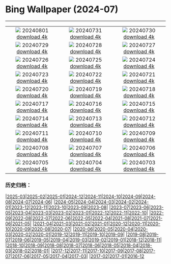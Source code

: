 # Bing Wallpaper (2024-07)
**************
| | | |
| :----: | :----: | :----: |
| ![](https://www.bing.com/th?id=OHR.HoodoosBryce_EN-US6434628044_1920x1080.jpg) 20240801 [download 4k](https://www.bing.com/th?id=OHR.HoodoosBryce_EN-US6434628044_UHD.jpg) | ![](https://www.bing.com/th?id=OHR.GimignanoTuscany_EN-US6339668180_1920x1080.jpg) 20240731 [download 4k](https://www.bing.com/th?id=OHR.GimignanoTuscany_EN-US6339668180_UHD.jpg) | ![](https://www.bing.com/th?id=OHR.CorbettTigers_EN-US6183924498_1920x1080.jpg) 20240730 [download 4k](https://www.bing.com/th?id=OHR.CorbettTigers_EN-US6183924498_UHD.jpg) |
| ![](https://www.bing.com/th?id=OHR.BeachHutsSweden_EN-US6029381108_1920x1080.jpg) 20240729 [download 4k](https://www.bing.com/th?id=OHR.BeachHutsSweden_EN-US6029381108_UHD.jpg) | ![](https://www.bing.com/th?id=OHR.RhinelandVineyards_EN-US5864380431_1920x1080.jpg) 20240728 [download 4k](https://www.bing.com/th?id=OHR.RhinelandVineyards_EN-US5864380431_UHD.jpg) | ![](https://www.bing.com/th?id=OHR.PontNeuf_EN-US5735328254_1920x1080.jpg) 20240727 [download 4k](https://www.bing.com/th?id=OHR.PontNeuf_EN-US5735328254_UHD.jpg) |
| ![](https://www.bing.com/th?id=OHR.SmokyMountainTrail_EN-US9730767535_1920x1080.jpg) 20240726 [download 4k](https://www.bing.com/th?id=OHR.SmokyMountainTrail_EN-US9730767535_UHD.jpg) | ![](https://www.bing.com/th?id=OHR.SheepCousins_EN-US9566915151_1920x1080.jpg) 20240725 [download 4k](https://www.bing.com/th?id=OHR.SheepCousins_EN-US9566915151_UHD.jpg) | ![](https://www.bing.com/th?id=OHR.MethoniCastle_EN-US9447007951_1920x1080.jpg) 20240724 [download 4k](https://www.bing.com/th?id=OHR.MethoniCastle_EN-US9447007951_UHD.jpg) |
| ![](https://www.bing.com/th?id=OHR.HammockCamping_EN-US9298465355_1920x1080.jpg) 20240723 [download 4k](https://www.bing.com/th?id=OHR.HammockCamping_EN-US9298465355_UHD.jpg) | ![](https://www.bing.com/th?id=OHR.ZanzibarBoats_EN-US9009404410_1920x1080.jpg) 20240722 [download 4k](https://www.bing.com/th?id=OHR.ZanzibarBoats_EN-US9009404410_UHD.jpg) | ![](https://www.bing.com/th?id=OHR.MineralMoon_EN-US8936600169_1920x1080.jpg) 20240721 [download 4k](https://www.bing.com/th?id=OHR.MineralMoon_EN-US8936600169_UHD.jpg) |
| ![](https://www.bing.com/th?id=OHR.YoungJaguar_EN-US8866928893_1920x1080.jpg) 20240720 [download 4k](https://www.bing.com/th?id=OHR.YoungJaguar_EN-US8866928893_UHD.jpg) | ![](https://www.bing.com/th?id=OHR.MayotteCoral_EN-US4102346691_1920x1080.jpg) 20240719 [download 4k](https://www.bing.com/th?id=OHR.MayotteCoral_EN-US4102346691_UHD.jpg) | ![](https://www.bing.com/th?id=OHR.MedievalRothenburg_EN-US8575765997_1920x1080.jpg) 20240718 [download 4k](https://www.bing.com/th?id=OHR.MedievalRothenburg_EN-US8575765997_UHD.jpg) |
| ![](https://www.bing.com/th?id=OHR.AncientOrkney_EN-US8469766447_1920x1080.jpg) 20240717 [download 4k](https://www.bing.com/th?id=OHR.AncientOrkney_EN-US8469766447_UHD.jpg) | ![](https://www.bing.com/th?id=OHR.TateishiPark_EN-US8384642632_1920x1080.jpg) 20240716 [download 4k](https://www.bing.com/th?id=OHR.TateishiPark_EN-US8384642632_UHD.jpg) | ![](https://www.bing.com/th?id=OHR.LaGeriaLanzarote_EN-US4849523931_1920x1080.jpg) 20240715 [download 4k](https://www.bing.com/th?id=OHR.LaGeriaLanzarote_EN-US4849523931_UHD.jpg) |
| ![](https://www.bing.com/th?id=OHR.CappadociaRocks_EN-US8162611189_1920x1080.jpg) 20240714 [download 4k](https://www.bing.com/th?id=OHR.CappadociaRocks_EN-US8162611189_UHD.jpg) | ![](https://www.bing.com/th?id=OHR.RainierWildflowers_EN-US8010104719_1920x1080.jpg) 20240713 [download 4k](https://www.bing.com/th?id=OHR.RainierWildflowers_EN-US8010104719_UHD.jpg) | ![](https://www.bing.com/th?id=OHR.GangiSicily_EN-US5325083744_1920x1080.jpg) 20240712 [download 4k](https://www.bing.com/th?id=OHR.GangiSicily_EN-US5325083744_UHD.jpg) |
| ![](https://www.bing.com/th?id=OHR.CollaredAracari_EN-US4924599176_1920x1080.jpg) 20240711 [download 4k](https://www.bing.com/th?id=OHR.CollaredAracari_EN-US4924599176_UHD.jpg) | ![](https://www.bing.com/th?id=OHR.TalampayaNP_EN-US4761770918_1920x1080.jpg) 20240710 [download 4k](https://www.bing.com/th?id=OHR.TalampayaNP_EN-US4761770918_UHD.jpg) | ![](https://www.bing.com/th?id=OHR.NorwayBlueberries_EN-US4598733420_1920x1080.jpg) 20240709 [download 4k](https://www.bing.com/th?id=OHR.NorwayBlueberries_EN-US4598733420_UHD.jpg) |
| ![](https://www.bing.com/th?id=OHR.YenBaiTerraces_EN-US4542290370_1920x1080.jpg) 20240708 [download 4k](https://www.bing.com/th?id=OHR.YenBaiTerraces_EN-US4542290370_UHD.jpg) | ![](https://www.bing.com/th?id=OHR.ConwyRiver_EN-US4472231451_1920x1080.jpg) 20240707 [download 4k](https://www.bing.com/th?id=OHR.ConwyRiver_EN-US4472231451_UHD.jpg) | ![](https://www.bing.com/th?id=OHR.NoahBeach_EN-US4383778312_1920x1080.jpg) 20240706 [download 4k](https://www.bing.com/th?id=OHR.NoahBeach_EN-US4383778312_UHD.jpg) |
| ![](https://www.bing.com/th?id=OHR.HudsonFireworks_EN-US4304057228_1920x1080.jpg) 20240705 [download 4k](https://www.bing.com/th?id=OHR.HudsonFireworks_EN-US4304057228_UHD.jpg) | ![](https://www.bing.com/th?id=OHR.MeerkatManor_EN-US4231814766_1920x1080.jpg) 20240704 [download 4k](https://www.bing.com/th?id=OHR.MeerkatManor_EN-US4231814766_UHD.jpg) | ![](https://www.bing.com/th?id=OHR.ItalicaRuins_EN-US4110786318_1920x1080.jpg) 20240703 [download 4k](https://www.bing.com/th?id=OHR.ItalicaRuins_EN-US4110786318_UHD.jpg) |

### 历史归档：

|[2025-03](/../2025-03/2025-03.md)|[2025-02](/../2025-02/2025-02.md)|[2025-01](/../2025-01/2025-01.md)|[2024-12](/../2024-12/2024-12.md)|[2024-11](/../2024-11/2024-11.md)|[2024-10](/../2024-10/2024-10.md)|[2024-09](/../2024-09/2024-09.md)|[2024-08](/../2024-08/2024-08.md)|[2024-07](/2024-07.md)|[2024-06](/../2024-06/2024-06.md)|
|[2024-05](/../2024-05/2024-05.md)|[2024-04](/../2024-04/2024-04.md)|[2024-03](/../2024-03/2024-03.md)|[2024-02](/../2024-02/2024-02.md)|[2024-01](/../2024-01/2024-01.md)|[2023-12](/../2023-12/2023-12.md)|[2023-11](/../2023-11/2023-11.md)|[2023-10](/../2023-10/2023-10.md)|[2023-09](/../2023-09/2023-09.md)|[2023-08](/../2023-08/2023-08.md)|
|[2023-07](/../2023-07/2023-07.md)|[2023-06](/../2023-06/2023-06.md)|[2023-05](/../2023-05/2023-05.md)|[2023-04](/../2023-04/2023-04.md)|[2023-03](/../2023-03/2023-03.md)|[2023-02](/../2023-02/2023-02.md)|[2023-01](/../2023-01/2023-01.md)|[2022-12](/../2022-12/2022-12.md)|[2022-11](/../2022-11/2022-11.md)|[2022-10](/../2022-10/2022-10.md)|
|[2022-09](/../2022-09/2022-09.md)|[2022-08](/../2022-08/2022-08.md)|[2022-07](/../2022-07/2022-07.md)|[2022-06](/../2022-06/2022-06.md)|[2022-05](/../2022-05/2022-05.md)|[2022-04](/../2022-04/2022-04.md)|[2021-08](/../2021-08/2021-08.md)|[2021-07](/../2021-07/2021-07.md)|[2021-06](/../2021-06/2021-06.md)|[2021-05](/../2021-05/2021-05.md)|
|[2021-04](/../2021-04/2021-04.md)|[2021-03](/../2021-03/2021-03.md)|[2021-02](/../2021-02/2021-02.md)|[2021-01](/../2021-01/2021-01.md)|[2020-12](/../2020-12/2020-12.md)|[2020-11](/../2020-11/2020-11.md)|[2020-10](/../2020-10/2020-10.md)|[2020-09](/../2020-09/2020-09.md)|[2020-08](/../2020-08/2020-08.md)|[2020-07](/../2020-07/2020-07.md)|
|[2020-06](/../2020-06/2020-06.md)|[2020-05](/../2020-05/2020-05.md)|[2020-04](/../2020-04/2020-04.md)|[2020-03](/../2020-03/2020-03.md)|[2020-02](/../2020-02/2020-02.md)|[2020-01](/../2020-01/2020-01.md)|[2019-12](/../2019-12/2019-12.md)|[2019-11](/../2019-11/2019-11.md)|[2019-10](/../2019-10/2019-10.md)|[2019-09](/../2019-09/2019-09.md)|
|[2019-08](/../2019-08/2019-08.md)|[2019-07](/../2019-07/2019-07.md)|[2019-06](/../2019-06/2019-06.md)|[2019-05](/../2019-05/2019-05.md)|[2019-04](/../2019-04/2019-04.md)|[2019-03](/../2019-03/2019-03.md)|[2019-02](/../2019-02/2019-02.md)|[2019-01](/../2019-01/2019-01.md)|[2018-12](/../2018-12/2018-12.md)|[2018-11](/../2018-11/2018-11.md)|
|[2018-10](/../2018-10/2018-10.md)|[2018-09](/../2018-09/2018-09.md)|[2018-08](/../2018-08/2018-08.md)|[2018-07](/../2018-07/2018-07.md)|[2018-06](/../2018-06/2018-06.md)|[2018-05](/../2018-05/2018-05.md)|[2018-04](/../2018-04/2018-04.md)|[2018-03](/../2018-03/2018-03.md)|[2018-02](/../2018-02/2018-02.md)|[2018-01](/../2018-01/2018-01.md)|
|[2017-12](/../2017-12/2017-12.md)|[2017-11](/../2017-11/2017-11.md)|[2017-10](/../2017-10/2017-10.md)|[2017-09](/../2017-09/2017-09.md)|[2017-08](/../2017-08/2017-08.md)|[2017-07](/../2017-07/2017-07.md)|[2017-06](/../2017-06/2017-06.md)|[2017-05](/../2017-05/2017-05.md)|[2017-04](/../2017-04/2017-04.md)|[2017-03](/../2017-03/2017-03.md)|
|[2017-02](/../2017-02/2017-02.md)|[2017-01](/../2017-01/2017-01.md)|[2016-12](/../2016-12/2016-12.md)